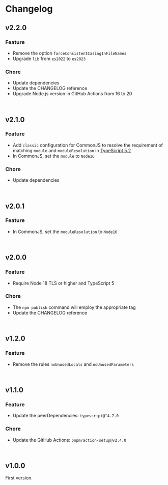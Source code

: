 # Changelog

## v2.2.0

### Feature

- Remove the option `forceConsistentCasingInFileNames`
- Upgrade `lib` from `es2022` to `es2023`

### Chore

- Update dependencies
- Update the CHANGELOG reference
- Upgrade Node.js version in GitHub Actions from 16 to 20

<br>

## v2.1.0

### Feature

- Add `classic` configuration for CommonJS to resolve the requirement of matching `module` and `moduleResolution` in [TypeScript 5.2](https://devblogs.microsoft.com/typescript/announcing-typescript-5-2/#module-and-moduleresolution-must-match-under-recent-node-js-settings)
- In CommonJS, set the `module` to `Node16`

### Chore

- Update dependencies

<br>

## v2.0.1

### Feature

- In CommonJS, set the `moduleResolution` to `Node16`

<br>

## v2.0.0

### Feature

- Require Node 18 TLS or higher and TypeScript 5

### Chore

- The `npm publish` command will employ the appropriate tag
- Update the CHANGELOG reference

<br>

## v1.2.0

### Feature

- Remove the rules `noUnusedLocals` and `noUnusedParameters`

<br>

## v1.1.0

### Feature

- Update the peerDependencies: `typescript@^4.7.0`

### Chore

- Update the GitHub Actions: `pnpm/action-setup@v2.4.0`

<br>

## v1.0.0

First version.
